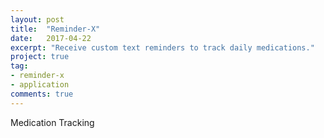 ```yaml
---
layout: post
title:  "Reminder-X"
date:   2017-04-22
excerpt: "Receive custom text reminders to track daily medications."
project: true
tag:
- reminder-x
- application
comments: true
---
```


Medication Tracking
